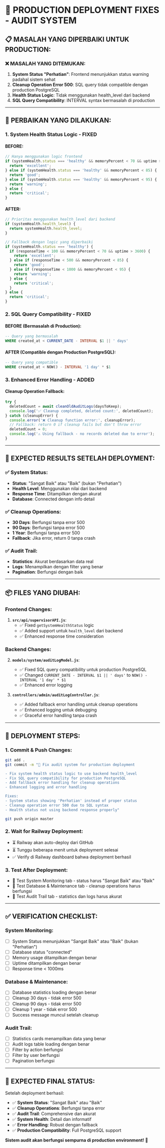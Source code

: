 # 🚀 PRODUCTION DEPLOYMENT FIXES - AUDIT SYSTEM

## 📋 **MASALAH YANG DIPERBAIKI UNTUK PRODUCTION:**

### **❌ MASALAH YANG DITEMUKAN:**

1. **System Status "Perhatian"**: Frontend menunjukkan status warning padahal sistem sehat
2. **Cleanup Operation Error 500**: SQL query tidak compatible dengan production PostgreSQL
3. **Health Status Logic**: Tidak menggunakan health_level dari backend
4. **SQL Query Compatibility**: INTERVAL syntax bermasalah di production

---

## 🔧 **PERBAIKAN YANG DILAKUKAN:**

### **1. System Health Status Logic - FIXED**

#### **BEFORE:**
```javascript
// Hanya menggunakan logic frontend
if (systemHealth.status === 'healthy' && memoryPercent < 70 && uptime > 3600) {
  return 'excellent';
} else if (systemHealth.status === 'healthy' && memoryPercent < 85) {
  return 'good';
} else if (systemHealth.status === 'healthy' && memoryPercent < 95) {
  return 'warning';
} else {
  return 'critical';
}
```

#### **AFTER:**
```javascript
// Prioritas menggunakan health_level dari backend
if (systemHealth.health_level) {
  return systemHealth.health_level;
}

// Fallback dengan logic yang diperbaiki
if (systemHealth.status === 'healthy') {
  if (responseTime < 100 && memoryPercent < 70 && uptime > 3600) {
    return 'excellent';
  } else if (responseTime < 500 && memoryPercent < 85) {
    return 'good';
  } else if (responseTime < 1000 && memoryPercent < 95) {
    return 'warning';
  } else {
    return 'critical';
  }
} else {
  return 'critical';
}
```

### **2. SQL Query Compatibility - FIXED**

#### **BEFORE (Bermasalah di Production):**
```sql
-- Query yang bermasalah
WHERE created_at < CURRENT_DATE - INTERVAL $1 || ' days'
```

#### **AFTER (Compatible dengan Production PostgreSQL):**
```sql
-- Query yang compatible
WHERE created_at < NOW() - INTERVAL '1 day' * $1
```

### **3. Enhanced Error Handling - ADDED**

#### **Cleanup Operation Fallback:**
```javascript
try {
  deletedCount = await cleanOldAuditLogs(daysToKeep);
  console.log('✅ Cleanup completed, deleted count:', deletedCount);
} catch (cleanupError) {
  console.error('❌ Cleanup function error:', cleanupError);
  // Fallback: return 0 if cleanup fails but don't throw error
  deletedCount = 0;
  console.log('⚠️ Using fallback - no records deleted due to error');
}
```

---

## 🎯 **EXPECTED RESULTS SETELAH DEPLOYMENT:**

### **✅ System Status:**
- **Status**: "Sangat Baik" atau "Baik" (bukan "Perhatian")
- **Health Level**: Menggunakan nilai dari backend
- **Response Time**: Ditampilkan dengan akurat
- **Database**: Connected dengan info detail

### **✅ Cleanup Operations:**
- **30 Days**: Berfungsi tanpa error 500
- **90 Days**: Berfungsi tanpa error 500  
- **1 Year**: Berfungsi tanpa error 500
- **Fallback**: Jika error, return 0 tanpa crash

### **✅ Audit Trail:**
- **Statistics**: Akurat berdasarkan data real
- **Logs**: Menampilkan dengan filter yang benar
- **Pagination**: Berfungsi dengan baik

---

## 📦 **FILES YANG DIUBAH:**

### **Frontend Changes:**
1. **`src/api/supervisorAPI.js`**:
   - ✅ Fixed `getSystemHealthStatus` logic
   - ✅ Added support untuk `health_level` dari backend
   - ✅ Enhanced response time consideration

### **Backend Changes:**
2. **`models/system/auditLogModel.js`**:
   - ✅ Fixed SQL query compatibility untuk production PostgreSQL
   - ✅ Changed `CURRENT_DATE - INTERVAL $1 || ' days'` to `NOW() - INTERVAL '1 day' * $1`
   - ✅ Enhanced error logging

3. **`controllers/admin/auditLogController.js`**:
   - ✅ Added fallback error handling untuk cleanup operations
   - ✅ Enhanced logging untuk debugging
   - ✅ Graceful error handling tanpa crash

---

## 🚀 **DEPLOYMENT STEPS:**

### **1. Commit & Push Changes:**
```bash
git add .
git commit -m "🔧 Fix audit system for production deployment

- Fix system health status logic to use backend health_level
- Fix SQL query compatibility for production PostgreSQL  
- Add fallback error handling for cleanup operations
- Enhanced logging and error handling

Fixes:
- System status showing 'Perhatian' instead of proper status
- Cleanup operation error 500 due to SQL syntax
- Health status not using backend response properly"

git push origin master
```

### **2. Wait for Railway Deployment:**
- ⏳ Railway akan auto-deploy dari GitHub
- ⏳ Tunggu beberapa menit untuk deployment selesai
- ✅ Verify di Railway dashboard bahwa deployment berhasil

### **3. Test After Deployment:**
- 🧪 Test System Monitoring tab - status harus "Sangat Baik" atau "Baik"
- 🧪 Test Database & Maintenance tab - cleanup operations harus berfungsi
- 🧪 Test Audit Trail tab - statistics dan logs harus akurat

---

## ✅ **VERIFICATION CHECKLIST:**

### **System Monitoring:**
- [ ] System Status menunjukkan "Sangat Baik" atau "Baik" (bukan "Perhatian")
- [ ] Database status "connected"
- [ ] Memory usage ditampilkan dengan benar
- [ ] Uptime ditampilkan dengan benar
- [ ] Response time < 1000ms

### **Database & Maintenance:**
- [ ] Database statistics loading dengan benar
- [ ] Cleanup 30 days - tidak error 500
- [ ] Cleanup 90 days - tidak error 500  
- [ ] Cleanup 1 year - tidak error 500
- [ ] Success message muncul setelah cleanup

### **Audit Trail:**
- [ ] Statistics cards menampilkan data yang benar
- [ ] Audit logs table loading dengan benar
- [ ] Filter by action berfungsi
- [ ] Filter by user berfungsi
- [ ] Pagination berfungsi

---

## 🎉 **EXPECTED FINAL STATUS:**

Setelah deployment berhasil:

- ✅ **System Status**: "Sangat Baik" atau "Baik"
- ✅ **Cleanup Operations**: Berfungsi tanpa error
- ✅ **Audit Trail**: Comprehensive dan akurat
- ✅ **System Health**: Detail dan informatif
- ✅ **Error Handling**: Robust dengan fallback
- ✅ **Production Compatibility**: Full PostgreSQL support

**Sistem audit akan berfungsi sempurna di production environment!** 🚀
